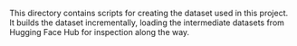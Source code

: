 This directory contains scripts for creating the dataset used in this project. It builds the dataset
incrementally, loading the intermediate datasets from Hugging Face Hub for inspection along the way.